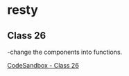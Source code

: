 # resty

## Class 26
-change the components into functions.

[CodeSandbox - Class 26](https://codesandbox.io/p/github/j-davitt/resty/main?file=%2FREADME.md&workspace=%257B%2522activeFileId%2522%253A%2522clfhmg2s20002g3ej9e1l01ux%2522%252C%2522openFiles%2522%253A%255B%2522%252FREADME.md%2522%255D%252C%2522sidebarPanel%2522%253A%2522EXPLORER%2522%252C%2522gitSidebarPanel%2522%253A%2522COMMIT%2522%252C%2522spaces%2522%253A%257B%2522clfhmg5ro000x356kvclq72pf%2522%253A%257B%2522key%2522%253A%2522clfhmg5ro000x356kvclq72pf%2522%252C%2522name%2522%253A%2522Default%2522%252C%2522devtools%2522%253A%255B%257B%2522key%2522%253A%2522clfhmg5ro000y356kwx1zndlj%2522%252C%2522type%2522%253A%2522PROJECT_SETUP%2522%252C%2522isMinimized%2522%253Afalse%257D%252C%257B%2522type%2522%253A%2522PREVIEW%2522%252C%2522taskId%2522%253A%2522start%2522%252C%2522port%2522%253A3000%252C%2522key%2522%253A%2522clfhmgvdb009k356kpuj7ycoo%2522%252C%2522isMinimized%2522%253Afalse%257D%252C%257B%2522type%2522%253A%2522TASK_LOG%2522%252C%2522taskId%2522%253A%2522start%2522%252C%2522key%2522%253A%2522clfhmgs01006c356kqirchm8e%2522%252C%2522isMinimized%2522%253Afalse%257D%255D%257D%257D%252C%2522currentSpace%2522%253A%2522clfhmg5ro000x356kvclq72pf%2522%252C%2522spacesOrder%2522%253A%255B%2522clfhmg5ro000x356kvclq72pf%2522%255D%252C%2522hideCodeEditor%2522%253Afalse%257D)